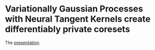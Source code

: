 # Variationally Gaussian Processes with Neural Tangent Kernels create differentiably private coresets

The [presentation](https://www.canva.com/design/DAF203jIBZw/St1a2A9i_qstgF4ofRvCkw/edit?utm_content=DAF203jIBZw&utm_campaign=designshare&utm_medium=link2&utm_source=sharebutton).


